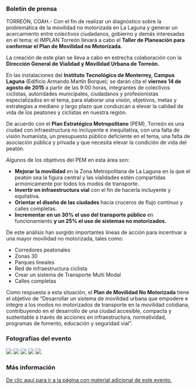 
### Boletín de prensa

TORREÓN, COAH.- Con el fin de realizar un diagnóstico sobre la problemática de la movilidad no motorizada en La Laguna y generar un acercamiento entre colectivos ciudadanos, gobierno y demás interesadas en el tema; el IMPLAN Torreón llevará a cabo el **Taller de Planeación para conformar el Plan de Movilidad no Motorizada.**

La creación de este plan se lleva a cabo en estrecha colaboración con la **Dirección General de Vialidad y Movilidad Urbana de Torreón.**

En las instalaciones del **Instituto Tecnológico de Monterrey, Campus Laguna** (Edificio Armando Martín Borque); se darán cita el **viernes 14 de agosto de 2015** a partir de las 9:00 horas, integrantes de colectivos ciclistas, autoridades municipales, ciudadanos y profesionistas especializados en el tema, para elaborar una visión, objetivos, metas y estrategias a mediano y largo plazo que conduzcan a elevar la calidad de vida de los peatones y ciclistas en nuestra región.

De acuerdo con el **Plan Estratégico Metropolitano** (PEM), Torreón es una ciudad con infraestructura no incluyente e inequitativa, con una falta de visión humanista, un presupuesto público deficiente en el tema, una falta de asociación pública y privada y que necesita elevar la condición de vida del peatón.

Algunos de los objetivos del PEM en esta área son:

* **Mejorar la movilidad** en la Zona Metropolitana de La Laguna en la que el peatón sea la figura central y las vialidades estén compartidas armónicamente por todos los modos de transporte.
* **Invertir en infraestructura vial** con el fin de hacerla incluyente y equitativa.
* **Orientar el diseño de las ciudades** hacia cruceros de flujo continuo y calles completas.
* **Incrementar en un 30% el uso del transporte público** en funcionamiento **y un 25% el uso de sistemas no motorizados.**

De este análisis han surgido importantes líneas de acción para incentivar a una mayor movilidad no motorizada, tales como:

* Corredores peatonales
* Zonas 30
* Parques lineales
* Red de infraestructura ciclista
* Crear un sistema de Transporte Multi Modal
* Calles completas

Como respuesta a esta situación, el **Plan de Movilidad No Motorizada** tiene el objetivo de “Desarrollar un sistema de movilidad urbana que empodere e integre a los modos no motorizados de transporte en la movilidad cotidiana, contribuyendo en el desarrollo de una ciudad accesible, compacta y sustentable a través de acciones en infraestructura, normatividad, programas de fomento, educación y seguridad vial”.

### Fotografías del evento

<img class="img-responsive" src="2015-08-13-plan-estrategico-metropolitano-movilidad-no-motorizada/foto-01.jpg">
<img class="img-responsive" src="2015-08-13-plan-estrategico-metropolitano-movilidad-no-motorizada/foto-02.jpg">
<img class="img-responsive" src="2015-08-13-plan-estrategico-metropolitano-movilidad-no-motorizada/foto-03.jpg">
<img class="img-responsive" src="2015-08-13-plan-estrategico-metropolitano-movilidad-no-motorizada/foto-04.jpg">
<img class="img-responsive" src="2015-08-13-plan-estrategico-metropolitano-movilidad-no-motorizada/foto-05.jpg">

### Más información

[De clic aquí para ir a la página con material adicional de este evento.](../plan-estrategico-metropolitano/mesa-movilidad-no-motorizada.html)

